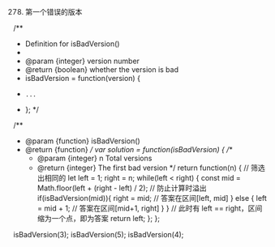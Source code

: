 278. 第一个错误的版本

/**
 * Definition for isBadVersion()
 * 
 * @param {integer} version number
 * @return {boolean} whether the version is bad
 * isBadVersion = function(version) {
 *     ...
 * };
 */

/**
 * @param {function} isBadVersion()
 * @return {function}
 */
var solution = function(isBadVersion) {
    /**
     * @param {integer} n Total versions
     * @return {integer} The first bad version
     */
    return function(n) {
        // 筛选出相同的
        let left = 1; right = n;
        while(left < right) {
          const mid = Math.floor(left + (right - left) / 2); // 防止计算时溢出
          if(isBadVersion(mid)){
            right = mid; // 答案在区间[left, mid]
          } else {
            left = mid + 1; // 答案在区间[mid+1, right]
          }
        }
        // 此时有 left == right，区间缩为一个点，即为答案
        return left;
    };
};

isBadVersion(3);
isBadVersion(5);
isBadVersion(4);